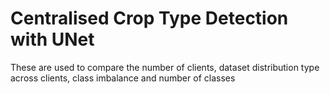 # Centralised Crop Type Detection with UNet

These are used to compare the number of clients, dataset distribution type across clients, class imbalance and number of classes


